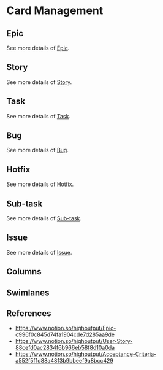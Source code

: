 # Card Management

## Epic
See more details of [Epic](https://github.com/HighOutputVentures/engineering-playbook/blob/main/agile-development/03-card-management/00_EPIC_CARD.md).

## Story
See more details of [Story](https://github.com/HighOutputVentures/engineering-playbook/blob/main/agile-development/03-card-management/01_STORY_CARD.md).

## Task 
See more details of [Task](https://github.com/HighOutputVentures/engineering-playbook/blob/main/agile-development/03-card-management/02_TASK_CARD.md).

## Bug
See more details of [Bug](https://github.com/HighOutputVentures/engineering-playbook/blob/main/agile-development/03-card-management/03_BUG_CARD.md).

## Hotfix
See more details of [Hotfix](https://github.com/HighOutputVentures/engineering-playbook/blob/main/agile-development/03-card-management/04_HOTFIX_CARD.md).

## Sub-task
See more details of [Sub-task](https://github.com/HighOutputVentures/engineering-playbook/blob/main/agile-development/03-card-management/05_SUB_TASK_CARD.md).

## Issue
See more details of [Issue](https://github.com/HighOutputVentures/engineering-playbook/blob/main/agile-development/03-card-management/06_ISSUE_CARD.md).

## Columns

## Swimlanes



## References
- https://www.notion.so/highoutput/Epic-c996f0c845d74fa1904cde7d285aa9de
- https://www.notion.so/highoutput/User-Story-88cefd0ac2834f6b966eb58f8d10a0da
- https://www.notion.so/highoutput/Acceptance-Criteria-a552f5f1d88a4813b9bbeef9a8bcc429
